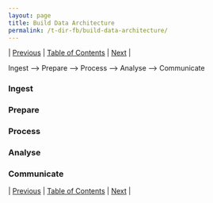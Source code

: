 ```yaml
---
layout: page
title: Build Data Architecture
permalink: /t-dir-fb/build-data-architecture/
---
```



| [Previous](https://ankit-rathi.github.io/t-dir-fb/create-data-culture/) | [Table of Contents](https://ankit-rathi.github.io/t-dir-fb/) | [Next](https://ankit-rathi.github.io/t-dir-fb/assemble-data-ecosystem/)  |

Ingest --> Prepare --> Process --> Analyse --> Communicate

### Ingest

### Prepare

### Process

### Analyse

### Communicate


| [Previous](https://ankit-rathi.github.io/t-dir-fb/create-data-culture/) | [Table of Contents](https://ankit-rathi.github.io/t-dir-fb/) | [Next](https://ankit-rathi.github.io/t-dir-fb/assemble-data-ecosystem/)  |

